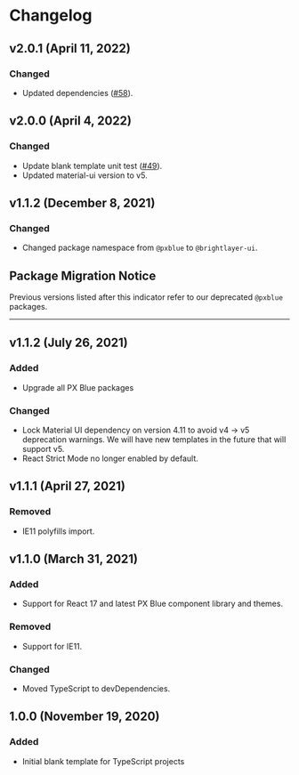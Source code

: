 # Changelog

## v2.0.1 (April 11, 2022)

### Changed

-   Updated dependencies ([#58](https://github.com/brightlayer-ui/react-component-library/issues/58)).

## v2.0.0 (April 4, 2022)

### Changed

-   Update blank template unit test ([#49](https://github.com/brightlayer-ui/react-cli-templates/issues/49)).
-   Updated material-ui version to v5.

## v1.1.2 (December 8, 2021)

### Changed

-   Changed package namespace from `@pxblue` to `@brightlayer-ui`.

## Package Migration Notice

Previous versions listed after this indicator refer to our deprecated `@pxblue` packages.

---

## v1.1.2 (July 26, 2021)

### Added

-   Upgrade all PX Blue packages

### Changed

-   Lock Material UI dependency on version 4.11 to avoid v4 -> v5 deprecation warnings. We will have new templates in the future that will support v5.
-   React Strict Mode no longer enabled by default.

## v1.1.1 (April 27, 2021)

### Removed

-   IE11 polyfills import.

## v1.1.0 (March 31, 2021)

### Added

-   Support for React 17 and latest PX Blue component library and themes.

### Removed

-   Support for IE11.

### Changed

-   Moved TypeScript to devDependencies.

## 1.0.0 (November 19, 2020)

### Added

-   Initial blank template for TypeScript projects
